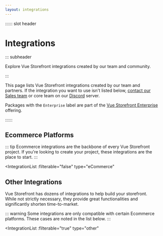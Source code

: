 ```yaml
---
layout: integrations
---
```


:::::: slot header
# Integrations

::: subheader

Explore Vue Storefront integrations created by our team and community.

:::

This page lists Vue Storefront integrations created by our team and partners. If the integration you want to use isn't listed below, [contact our Sales team](https://www.vuestorefront.io/contact/sales) or core team on our [Discord](https://discord.vuestorefront.io) server.

Packages with the `Enterprise` label are part of the [Vue Storefront Enterprise](/general/enterprise.html) offering.


::::::

## Ecommerce Platforms

::: tip 
Ecommerce integrations are the backbone of every Vue Storefront project. If you're looking to create your project, these integrations are the place to start.
:::

<IntegrationList
:filterable="false"
type="eCommerce"

> </IntegrationList>

## Other Integrations

Vue Storefront has dozens of integrations to help build your storefront. While not strictly necessary, they provide great functionalities and significantly shorten time-to-market.

::: warning 
Some integrations are only compatible with certain Ecommerce platforms. These cases are noted in the list below.
:::

<IntegrationList
:filterable="true"
type="other"

> </IntegrationList>
